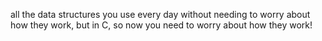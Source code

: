 all the data structures you use every day without needing to worry about how they work, but in C, so now you need to worry about how they work!